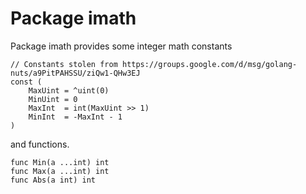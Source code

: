 # Package imath

Package imath provides some integer math constants

    // Constants stolen from https://groups.google.com/d/msg/golang-nuts/a9PitPAHSSU/ziQw1-QHw3EJ
    const (
    	MaxUint = ^uint(0)
    	MinUint = 0
    	MaxInt  = int(MaxUint >> 1)
    	MinInt  = -MaxInt - 1
    )

and functions.

    func Min(a ...int) int
    func Max(a ...int) int
    func Abs(a int) int
